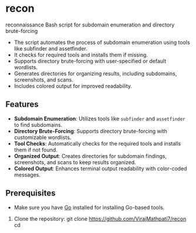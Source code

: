 # recon
reconnaissance Bash script for subdomain enumeration and directory brute-forcing

- The script automates the process of subdomain enumeration using tools like subfinder and assetfinder.
- It checks for required tools and installs them if missing.
- Supports directory brute-forcing with user-specified or default wordlists.
- Generates directories for organizing results, including subdomains, screenshots, and scans.
- Includes colored output for improved readability.

## Features

- **Subdomain Enumeration**: Utilizes tools like `subfinder` and `assetfinder` to find subdomains.
- **Directory Brute-Forcing**: Supports directory brute-forcing with customizable wordlists.
- **Tool Checks**: Automatically checks for the required tools and installs them if not found.
- **Organized Output**: Creates directories for subdomain findings, screenshots, and scans to keep results organized.
- **Colored Output**: Enhances terminal output readability with color-coded messages.

## Prerequisites
- Make sure you have [Go](https://golang.org/dl/) installed for installing Go-based tools.

1. Clone the repository:
   git clone <https://github.com/VirajMathpati7/recon>
   cd 
